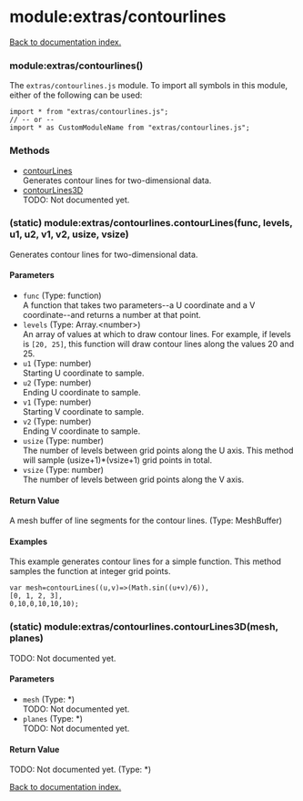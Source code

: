 # module:extras/contourlines

[Back to documentation index.](index.md)

<a name='extras_contourlines'></a>
### module:extras/contourlines()

The <code>extras/contourlines.js</code> module.
To import all symbols in this module, either of the following can be used:

    import * from "extras/contourlines.js";
    // -- or --
    import * as CustomModuleName from "extras/contourlines.js";

### Methods

* [contourLines](#extras_contourlines.contourLines)<br>Generates contour lines for two-dimensional data.
* [contourLines3D](#extras_contourlines.contourLines3D)<br>TODO: Not documented yet.

<a name='extras_contourlines.contourLines'></a>
### (static) module:extras/contourlines.contourLines(func, levels, u1, u2, v1, v2, usize, vsize)

Generates contour lines for two-dimensional data.

#### Parameters

* `func` (Type: function)<br>A function that takes two parameters--a U coordinate and a V coordinate--and returns a number at that point.
* `levels` (Type: Array.&lt;number>)<br>An array of values at which to draw contour lines. For example, if levels is `[20, 25]`, this function will draw contour lines along the values 20 and 25.
* `u1` (Type: number)<br>Starting U coordinate to sample.
* `u2` (Type: number)<br>Ending U coordinate to sample.
* `v1` (Type: number)<br>Starting V coordinate to sample.
* `v2` (Type: number)<br>Ending V coordinate to sample.
* `usize` (Type: number)<br>The number of levels between grid points along the U axis. This method will sample (usize+1)\*(vsize+1) grid points in total.
* `vsize` (Type: number)<br>The number of levels between grid points along the V axis.

#### Return Value

A mesh buffer of line segments for the contour lines. (Type: MeshBuffer)

#### Examples

This example generates contour lines for a simple
function. This method samples the function at integer grid points.

    var mesh=contourLines((u,v)=>(Math.sin((u+v)/6)),
    [0, 1, 2, 3],
    0,10,0,10,10,10);

<a name='extras_contourlines.contourLines3D'></a>
### (static) module:extras/contourlines.contourLines3D(mesh, planes)

TODO: Not documented yet.

#### Parameters

* `mesh` (Type: *)<br>TODO: Not documented yet.
* `planes` (Type: *)<br>TODO: Not documented yet.

#### Return Value

TODO: Not documented yet. (Type: *)

[Back to documentation index.](index.md)
